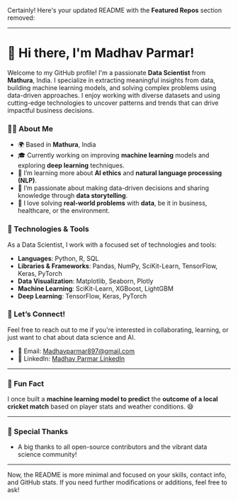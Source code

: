 Certainly! Here's your updated README with the **Featured Repos** section removed:

---

# 👋 Hi there, I'm **Madhav Parmar**!

Welcome to my GitHub profile! I'm a passionate **Data Scientist** from **Mathura**, India. I specialize in extracting meaningful insights from data, building machine learning models, and solving complex problems using data-driven approaches. I enjoy working with diverse datasets and using cutting-edge technologies to uncover patterns and trends that can drive impactful business decisions.

### 🧑‍💻 About Me
- 🌍 Based in **Mathura**, India
- 🎓 Currently working on improving **machine learning** models and exploring **deep learning** techniques.
- 🌱 I’m learning more about **AI ethics** and **natural language processing (NLP)**.
- 💬 I’m passionate about making data-driven decisions and sharing knowledge through **data storytelling**.
- 🧩 I love solving **real-world problems** with **data**, be it in business, healthcare, or the environment.

### 🚀 Technologies & Tools
As a Data Scientist, I work with a focused set of technologies and tools:

- **Languages**: Python, R, SQL
- **Libraries & Frameworks**: Pandas, NumPy, SciKit-Learn, TensorFlow, Keras, PyTorch
- **Data Visualization**: Matplotlib, Seaborn, Plotly
- **Machine Learning**: SciKit-Learn, XGBoost, LightGBM
- **Deep Learning**: TensorFlow, Keras, PyTorch

### 🤝 Let’s Connect!
Feel free to reach out to me if you're interested in collaborating, learning, or just want to chat about data science and AI.

- 📧 Email: [Madhavparmar897@gmail.com](mailto:Madhavparmar897@gmail.com)
- 🔗 LinkedIn: [Madhav Parmar LinkedIn](https://www.linkedin.com/in/madhavparmar)

---

### 💬 Fun Fact
I once built a **machine learning model to predict** the **outcome of a local cricket match** based on player stats and weather conditions. 😄

---

### 🙏 Special Thanks
- A big thanks to all open-source contributors and the vibrant data science community!

---

Now, the README is more minimal and focused on your skills, contact info, and GitHub stats. If you need further modifications or additions, feel free to ask!
